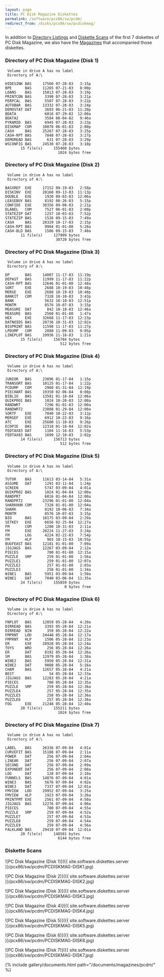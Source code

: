 ```yaml
---
layout: page
title: PC Disk Magazine Diskettes
permalink: /software/pcx86/sw/pcdm/
redirect_from: /disks/pcx86/sw/pcdiskmag/
---
```


In addition to [Directory Listings](#pc-disk-magazine-disk-1) and [Diskette Scans](#diskette-scans) of the first 7
diskettes of PC Disk Magazine, we also have the [Magazines](#documents) that accompanied those diskettes.

### Directory of PC Disk Magazine (Disk 1)

	 Volume in drive A has no label
	 Directory of A:\

	HIDESINK BAS     17560 07-28-83   3:15p
	BPE      BAS     11265 07-21-83   8:00p
	LOANS    BAS     15813 07-28-83   3:19p
	PRINTCON BAS      3399 07-28-83   3:21p
	PERPCAL  BAS      5507 07-28-83   3:22p
	AUTOBAR  BAS     13332 07-28-83   3:24p
	DEMOSTAT DAT      3693 06-21-83  11:20p
	BDATA             6016 07-29-82  12:00a
	BDATA2            3584 08-04-82   9:46a
	PYRAMID  BAS      6945 07-28-83   3:23p
	DISKMAP  COM     10070 06-01-83   2:00p
	CASH     BAS     25267 07-28-83   3:25p
	CASH-RPT BAS      7848 07-28-83   3:27p
	DEMOREAD BAS       631 07-28-83   3:29p
	WSCONFIG BAS     24530 07-28-83   3:18p
	       15 file(s)     155460 bytes
	                        1024 bytes free

### Directory of PC Disk Magazine (Disk 2)

	 Volume in drive A has no label
	 Directory of A:\

	BASXREF  EXE     17152 09-19-83   2:58p
	DISKINV  EXE     28160 09-13-83  11:13p
	DOUBLE   EXE      1920 09-03-83  12:06a
	LEASEBUY BAS      8192 08-26-83   5:15p
	CONFIDE  EXE     30356 09-08-83   2:21p
	DLABEL   COM      7527 06-01-83   2:00p
	STATEZIP DAT      1257 10-03-83   7:52p
	STATEZIP BAS      1526 09-15-83   7:49a
	CASH     BAS     20329 10-17-83   2:15p
	CASH-RPT BAS      9984 01-01-80   5:28a
	CASH-BLD BAS      1506 09-15-83   7:40a
	       11 file(s)     127909 bytes
	                       30720 bytes free

### Directory of PC Disk Magazine (Disk 3)

	 Volume in drive A has no label
	 Directory of A:\

	DP       BAS     14007 11-17-83  11:19p
	DEPAST   BAS     11999 11-17-83  11:22p
	CASH-RPT BAS     12646 01-01-80  12:48a
	SORT     EXE      2688 10-19-83  10:48p
	MERGE    EXE      2688 10-19-83  10:48p
	BANKIT   COM      7328 10-10-83   3:43p
	BANK              5632 10-10-83  12:51p
	MONTM             8576 10-07-83   3:15p
	MEASURE  DAT       842 10-18-83  12:46a
	MEASURE  BAS      2560 01-01-80   1:47a
	HEX      EXE     32668 11-17-83  12:23p
	DATNOIDS BAS     20736 10-31-83  12:02a
	BIGPRINT BAS     11598 11-17-83  11:27p
	LPDUMP   COM      2880 11-09-83   9:05p
	LINEPLOT BAS     19936 11-18-83   1:21a
	       15 file(s)     156784 bytes
	                         512 bytes free

### Directory of PC Disk Magazine (Disk 4)

	 Volume in drive A has no label
	 Directory of A:\

	JUNIOR   BAS     23896 01-17-84   1:15p
	TRANSORT BAS     10125 01-17-84   1:22p
	PCDUMP   COM      2960 01-31-84  12:19p
	PIECHART BAS     19350 02-06-84   8:08p
	BIBLIO   BAS     13581 01-18-84  12:06a
	QUIKPRO1 BAS      1024 10-20-83  12:00a
	RANDWRT           7296 01-01-83  12:00a
	RANDWRT2         23808 01-29-84  12:00a
	SORTF    EXE      7040 10-22-83   3:12p
	MERGEF   EXE      6912 10-22-83   9:16p
	ATC      EXE     25600 11-10-83   9:26p
	ECOPIE   BAS     12318 01-18-84  12:02a
	FEDTAX83 DAT      1104 11-16-83   5:53p
	FEDTAX83 BAS      1699 12-10-83   2:02p
	       14 file(s)     156713 bytes
	                         512 bytes free

### Directory of PC Disk Magazine (Disk 5)

	 Volume in drive A has no label
	 Directory of A:\

	TUTOR    BAS     11613 03-14-84   5:31a
	ASSUME   DAT      1291 03-11-84   1:24p
	SCREEN            5747 03-09-84   4:01a
	QUIKPRO2 BAS      1024 01-04-84  12:00a
	RANDPRT           6016 01-04-84  12:00a
	RANDPRT2         23296 01-01-80  12:04a
	SHARKHUN COM      7328 01-01-80  12:04a
	SHARK             8192 10-06-83   7:34a
	MONTM             8576 10-07-83   3:15p
	BIO      BAS     10175 03-09-84   2:29a
	SETKEY   EXE      6656 02-25-84  12:27a
	FM       COM      1280 10-31-83   2:11a
	FM       EXE     20224 11-27-83   3:24p
	FM       LOG      4224 02-22-83   7:54p
	FM       HLP       965 10-15-83  10:55p
	BUGFEAST BAS     12181 01-01-80   7:09a
	JIGJAGS  BAS     12267 03-09-84   2:12a
	PIECES             780 01-01-80  12:15a
	PUZZLE   SMP       259 01-01-80   1:56a
	PUZZLE1            259 01-01-80  12:07a
	PUZZLE2            257 01-01-80   2:03a
	PUZZLE3            258 01-01-80   1:34a
	WINE1    BAS      5951 03-09-84   1:50a
	WINE1    DAT      7040 03-06-84  11:35a
	       24 file(s)     155859 bytes
	                           0 bytes free

### Directory of PC Disk Magazine (Disk 6)

	 Volume in drive A has no label
	 Directory of A:\

	FNPLOT   BAS     12059 05-28-84   4:20a
	DIRREAD  BAS      3393 05-28-84  12:21a
	DIRREAD  BIN       359 05-28-84  12:22a
	FMPRNT   LOD     24448 05-28-84  12:17a
	FMPRNT   HLP      1506 05-28-84  12:23a
	ER       EXE     28928 05-28-84  12:24a
	TOYS     WRD       256 05-28-84  12:26a
	ER       DAT      8192 05-28-84  12:26a
	SM       BAS     12979 05-28-84   1:38a
	WINE2    BAS      5950 05-28-84  12:31a
	WINE2    DAT      9088 05-28-84   5:16a
	CHAM     BAS     12657 05-28-84   4:21a
	BEST                54 05-28-84  12:33a
	JIGJAGS  BAS     12283 05-28-84   4:21a
	PIECES             780 05-28-84  12:35a
	PUZZLE   SMP       259 05-28-84  12:36a
	PUZZLE4            257 05-28-84  12:35a
	PUZZLE5            258 05-28-84  12:36a
	PUZZLE6            257 05-28-84  12:36a
	FOG      EXE     21248 05-28-84  12:40a
	       20 file(s)     155211 bytes
	                        1024 bytes free

### Directory of PC Disk Magazine (Disk 7)

	 Volume in drive A has no label
	 Directory of A:\

	LABEL    BAS     26336 07-09-84   4:01a
	CURVEFIT BAS     15188 07-09-84   2:11a
	POWER    DAT       256 07-09-84   2:04a
	LINEAR   DAT       256 07-09-84   2:07a
	SECOND   DAT       256 07-09-84   2:09a
	EXPONENT DAT       256 07-09-84   2:08a
	LOG      DAT       128 07-09-84   2:10a
	FUNNELS  BAS     14876 07-09-84   4:01a
	WINE3    BAS      5676 07-09-84   4:02a
	WINE3    DAT      7337 07-09-84  12:01a
	FMVIEW   LOD     29952 07-09-84   3:25a
	FMVIEW   HLP      1923 07-09-84   3:26a
	PRINTFMT EXE      2561 07-09-84   4:50a
	JIGJAGS  BAS     12276 07-09-84   4:00a
	PIECES             780 07-09-84   4:55a
	PUZZLE   SMP       259 07-09-84   4:52a
	PUZZLE7            257 07-09-84   4:53a
	PUZZLE8            259 07-09-84   4:54a
	PUZZLE9            259 07-09-84   4:56a
	FALKLAND BAS     29410 07-09-84  12:01a
	       20 file(s)     148501 bytes
	                        6144 bytes free

### Diskette Scans

![PC Disk Magazine (Disk 1)]({{ site.software.diskettes.server }}/pcx86/sw/pcdm/PCDISKMAG-DISK1.jpg)

![PC Disk Magazine (Disk 2)]({{ site.software.diskettes.server }}/pcx86/sw/pcdm/PCDISKMAG-DISK2.jpg)

![PC Disk Magazine (Disk 3)]({{ site.software.diskettes.server }}/pcx86/sw/pcdm/PCDISKMAG-DISK3.jpg)

![PC Disk Magazine (Disk 4)]({{ site.software.diskettes.server }}/pcx86/sw/pcdm/PCDISKMAG-DISK4.jpg)

![PC Disk Magazine (Disk 5)]({{ site.software.diskettes.server }}/pcx86/sw/pcdm/PCDISKMAG-DISK5.jpg)

![PC Disk Magazine (Disk 6)]({{ site.software.diskettes.server }}/pcx86/sw/pcdm/PCDISKMAG-DISK6.jpg)

![PC Disk Magazine (Disk 7)]({{ site.software.diskettes.server }}/pcx86/sw/pcdm/PCDISKMAG-DISK7.jpg)

{% include gallery/documents.html path="/documents/magazines/pcdm/" %}
